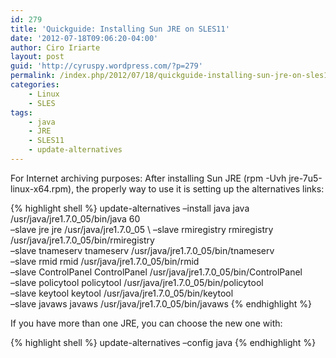 ```yaml
---
id: 279
title: 'Quickguide: Installing Sun JRE on SLES11'
date: '2012-07-18T09:06:20-04:00'
author: Ciro Iriarte
layout: post
guid: 'http://cyruspy.wordpress.com/?p=279'
permalink: /index.php/2012/07/18/quickguide-installing-sun-jre-on-sles11/
categories:
    - Linux
    - SLES
tags:
    - java
    - JRE
    - SLES11
    - update-alternatives
---
```


For Internet archiving purposes: After installing Sun JRE (rpm -Uvh jre-7u5-linux-x64.rpm), the properly way to use it is setting up the alternatives links:

{% highlight shell %}
update-alternatives –install java java /usr/java/jre1.7.0_05/bin/java 60 \
–slave jre jre /usr/java/jre1.7.0_05 \ 
–slave rmiregistry rmiregistry /usr/java/jre1.7.0_05/bin/rmiregistry \
–slave tnameserv tnameserv /usr/java/jre1.7.0_05/bin/tnameserv \
–slave rmid rmid /usr/java/jre1.7.0_05/bin/rmid \
–slave ControlPanel ControlPanel /usr/java/jre1.7.0_05/bin/ControlPanel \
–slave policytool policytool /usr/java/jre1.7.0_05/bin/policytool \
–slave keytool keytool /usr/java/jre1.7.0_05/bin/keytool \
–slave javaws javaws /usr/java/jre1.7.0_05/bin/javaws
{% endhighlight %}

If you have more than one JRE, you can choose the new one with:

{% highlight shell %}
update-alternatives –config java
{% endhighlight %}